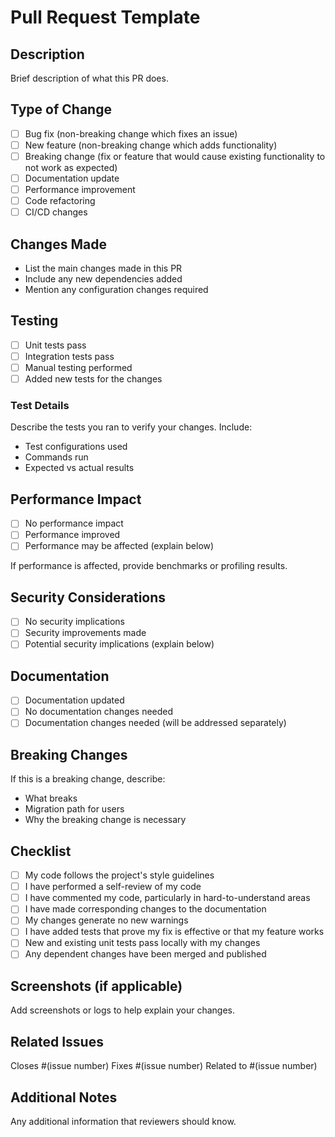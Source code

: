# Pull Request Template

## Description
Brief description of what this PR does.

## Type of Change
- [ ] Bug fix (non-breaking change which fixes an issue)
- [ ] New feature (non-breaking change which adds functionality)
- [ ] Breaking change (fix or feature that would cause existing functionality to not work as expected)
- [ ] Documentation update
- [ ] Performance improvement
- [ ] Code refactoring
- [ ] CI/CD changes

## Changes Made
- List the main changes made in this PR
- Include any new dependencies added
- Mention any configuration changes required

## Testing
- [ ] Unit tests pass
- [ ] Integration tests pass
- [ ] Manual testing performed
- [ ] Added new tests for the changes

### Test Details
Describe the tests you ran to verify your changes. Include:
- Test configurations used
- Commands run
- Expected vs actual results

## Performance Impact
- [ ] No performance impact
- [ ] Performance improved
- [ ] Performance may be affected (explain below)

If performance is affected, provide benchmarks or profiling results.

## Security Considerations
- [ ] No security implications
- [ ] Security improvements made
- [ ] Potential security implications (explain below)

## Documentation
- [ ] Documentation updated
- [ ] No documentation changes needed
- [ ] Documentation changes needed (will be addressed separately)

## Breaking Changes
If this is a breaking change, describe:
- What breaks
- Migration path for users
- Why the breaking change is necessary

## Checklist
- [ ] My code follows the project's style guidelines
- [ ] I have performed a self-review of my code
- [ ] I have commented my code, particularly in hard-to-understand areas
- [ ] I have made corresponding changes to the documentation
- [ ] My changes generate no new warnings
- [ ] I have added tests that prove my fix is effective or that my feature works
- [ ] New and existing unit tests pass locally with my changes
- [ ] Any dependent changes have been merged and published

## Screenshots (if applicable)
Add screenshots or logs to help explain your changes.

## Related Issues
Closes #(issue number)
Fixes #(issue number)
Related to #(issue number)

## Additional Notes
Any additional information that reviewers should know.
